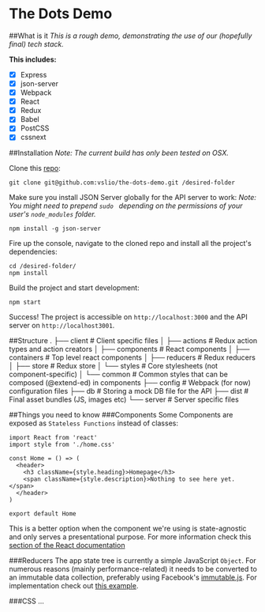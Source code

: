 # The Dots Demo

##What is it
*This is a rough demo, demonstrating the use of our (hopefully final) tech stack.*

**This includes:**
- [x] Express
- [x] json-server
- [x] Webpack
- [x] React
- [x] Redux
- [x] Babel
- [x] PostCSS
- [x] cssnext

##Installation
*Note: The current build has only been tested on OSX.*

Clone this [repo](https://github.com/vslio/the-dots-demo):
```
git clone git@github.com:vslio/the-dots-demo.git /desired-folder
```

Make sure you install JSON Server globally for the API server to work:
*Note: You might need to prepend `sudo ` depending on the permissions of your user's `node_modules` folder.*
```
npm install -g json-server
```

Fire up the console, navigate to the cloned repo and install all the project's dependencies:
```
cd /desired-folder/
npm install
```

Build the project and start development:
```
npm start
```

Success! The project is accessible on `http://localhost:3000` and the API server on `http://localhost3001`.

##Structure
    .
    ├── client                  # Client specific files
    │   ├── actions             # Redux action types and action creators
    │   ├── components          # React components
    │   ├── containers          # Top level react components
    │   ├── reducers            # Redux reducers
    │   ├── store               # Redux store
    │   └── styles              # Core stylesheets (not component-specific)
    │       └── common          # Common styles that can be composed (@extend-ed) in components
    ├── config                  # Webpack (for now) configuration files
    ├── db                      # Storing a mock DB file for the API
    ├── dist                    # Final asset bundles (JS, images etc)
    └── server                  # Server specific files


##Things you need to know
###Components
Some Components are exposed as `Stateless Functions` instead of classes:
```
import React from 'react'
import style from './home.css'

const Home = () => (
  <header>
    <h3 className={style.heading}>Homepage</h3>
    <span className={style.description}>Nothing to see here yet.</span>
  </header>
)

export default Home
```
This is a better option when the component we're using is state-agnostic and only serves a presentational purpose. For more information check this [section of the React documentation](https://facebook.github.io/react/docs/reusable-components.html#stateless-functions)

###Reducers
The app state tree is currently a simple JavaScript `Object`. For numerous reasons (mainly performance-related) it needs to be converted to an immutable data collection, preferably using Facebook's [immutable.js](https://github.com/facebook/immutable-js).
For implementation check out [this example](https://github.com/arsich/react-redux-cats/blob/master/app/reducers/cats.js).

###CSS
...
